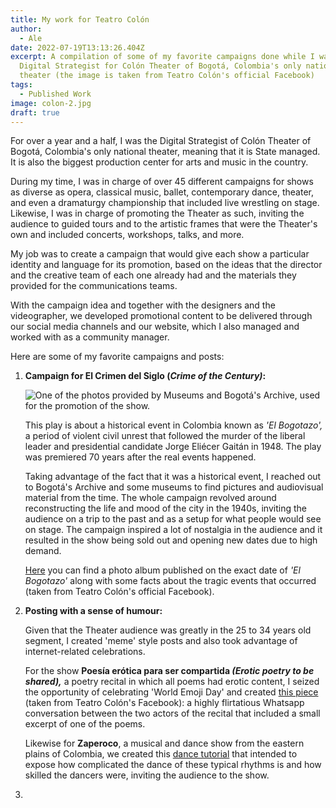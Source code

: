 ```yaml
---
title: My work for Teatro Colón
author:
  - Ale
date: 2022-07-19T13:13:26.404Z
excerpt: A compilation of some of my favorite campaigns done while I was the
  Digital Strategist for Colón Theater of Bogotá, Colombia's only national
  theater (the image is taken from Teatro Colón's official Facebook)
tags:
  - Published Work
image: colon-2.jpg
draft: true
---
```

For over a year and a half, I was the Digital Strategist of Colón Theater of Bogotá, Colombia's only national theater, meaning that it is State managed. It is also the biggest production center for arts and music in the country.

During my time, I was in charge of over 45 different campaigns for shows as diverse as opera, classical music, ballet, contemporary dance, theater, and even a dramaturgy championship that included live wrestling on stage. Likewise, I was in charge of promoting the Theater as such, inviting the audience to guided tours and to the artistic frames that were the Theater's own and included concerts, workshops, talks, and more. 

My job was to create a campaign that would give each show a particular identity and language for its promotion, based on the ideas that the director and the creative team of each one already had and the materials they provided for the communications teams. 

With the campaign idea and together with the designers and the videographer, we developed promotional content to be delivered through our social media channels and our website, which I also managed and worked with as a community manager. 

Here are some of my favorite campaigns and posts: 

1. **Campaign for El Crimen del Siglo (*Crime of the Century)*:** 

   ![One of the photos provided by Museums and Bogotá's Archive, used for the promotion of the show.](colon-1.jpg)

   This play is about a historical event in Colombia known as *'El Bogotazo',* a period of violent civil unrest that followed the murder of the liberal leader and presidential candidate Jorge Eliécer Gaitán in 1948. The play was premiered 70 years after the real events happened. 

   Taking advantage of the fact that it was a historical event, I reached out to Bogotá's Archive and some museums to find pictures and audiovisual material from the time. The whole campaign revolved around reconstructing the life and mood of the city in the 1940s, inviting the audience on a trip to the past and as a setup for what people would see on stage. The campaign inspired a lot of nostalgia in the audience and it resulted in the show being sold out and opening new dates due to high demand.

   [Here](https://www.facebook.com/media/set/?set=a.2102926123067589&type=3) you can find a photo album published on the exact date of *'El Bogotazo'* along with some facts about the tragic events that occurred (taken from Teatro Colón's official Facebook).  


2. **Posting with a sense of humour:** 

   Given that the Theater audience was greatly in the 25 to 34 years old segment, I created 'meme' style posts and also took advantage of internet-related celebrations.

   For the show **Poesía erótica para ser compartida *(Erotic poetry to be shared),*** a poetry recital in which all poems had erotic content, I seized the opportunity of celebrating 'World Emoji Day' and created [this piece](https://www.facebook.com/watch/?v=2235232776503589) (taken from Teatro Colón's Facebook): a highly flirtatious Whatsapp conversation between the two actors of the recital that included a small excerpt of one of the poems. 

   Likewise for **Zaperoco**, a musical and dance show from the eastern plains of Colombia, we created this [dance tutorial](https://www.facebook.com/miteatrocolon/videos/2046413702052165) that intended to expose how complicated the dance of these typical rhythms is and how skilled the dancers were, inviting the audience to the show. 


3.